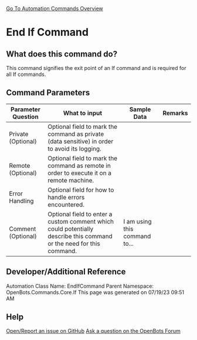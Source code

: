 <!--TITLE: End If Command -->
<!-- SUBTITLE: a command in the Core Commands\If group. -->
[Go To Automation Commands Overview](/automation-commands)


# End If Command


## What does this command do?
This command signifies the exit point of an If command and is required for all If commands.


## Command Parameters
| Parameter Question   	| What to input  	|  Sample Data 	| Remarks  	|
| ---                    | ---               | ---           | ---       |
|Private (Optional)|Optional field to mark the command as private (data sensitive) in order to avoid its logging.|||
|Remote (Optional)|Optional field to mark the command as remote in order to execute it on a remote machine.|||
|Error Handling|Optional field for how to handle errors encountered.|||
|Comment (Optional)|Optional field to enter a custom comment which could potentially describe this command or the need for this command.|I am using this command to...||


## Developer/Additional Reference
Automation Class Name: EndIfCommand
Parent Namespace: OpenBots.Commands.Core.If
This page was generated on 07/19/23 09:51 AM


## Help
[Open/Report an issue on GitHub](https://github.com/OpenBotsAI/OpenBots.Studio/issues/new)
[Ask a question on the OpenBots Forum](https://openbots.ai/forums/)
